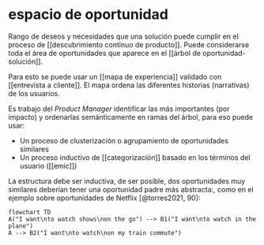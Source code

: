 # espacio de oportunidad
Rango de deseos y necesidades que una solución puede cumplir en el proceso de [[descubrimiento continuo de producto]]. Puede considerarse toda el área de oportunidades que aparece en el [[árbol de oportunidad-solución]].

Para esto se puede usar un [[mapa de experiencia]] validado con [[entrevista a cliente]]. El mapa ordena las diferentes historias (narrativas) de los usuarios.

Es trabajo del *Product Manager* identificar las más importantes (por impacto) y ordenarlas semánticamente en ramas del árbol, para eso puede usar:

- Un proceso de clusterización o agrupamiento de oportunidades similares 
- Un proceso inductivo de [[categorización]] basado en los términos del usuario ([[emic]])

La estructura debe ser inductiva, de ser posible, dos oportunidades muy similares deberían tener una oportunidad padre más abstracta:, como en el ejemplo sobre oportunidades de Netflix [@torres2021, 90]\:

```mermaid
flowchart TD
A("I want\nto watch shows\non the go") --> B1("I want\nto watch in the plane")
A --> B2("I want\nto watch\non my train commute")
```
